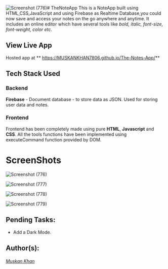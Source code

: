 ![Screenshot (776)](https://github.com/MUSKANKHAN7806/The-Notes-App/assets/121242505/f28c7b7d-c698-408c-ba99-06512441a9c8)# TheNoteApp
This is a NoteApp built using HTML,CSS,JavaScript and using Firebase as Realtime Database,you could now save and access your notes on the go anywhere and anytime. It includes an online editor which have several tools like *bold, italic, font-size, font-weight, color etc.*

## View Live App
Hosted app at  ** https://MUSKANKHAN7806.github.io/The-Notes-App/**

## Tech Stack Used

### Backend
**Firebase** - Document database - to store data as JSON. Used for storing user data and notes.

### Frontend
Frontend has been completely made using pure **HTML**, **Javascript** and **CSS**. All the tools functions have been implemented using executeCommand function provided by DOM.

# ScreenShots

![Screenshot (776)](https://github.com/MUSKANKHAN7806/The-Notes-App/assets/121242505/33850f1b-944c-42f7-b23b-681c9a5d6d1a)

![Screenshot (777)](https://github.com/MUSKANKHAN7806/The-Notes-App/assets/121242505/ed80c50a-75e1-4cf4-8d24-01e1cffc983b)

![Screenshot (778)](https://github.com/MUSKANKHAN7806/The-Notes-App/assets/121242505/c65e31a0-55e9-4a7d-9fc4-c55547113c5b)

![Screenshot (779)](https://github.com/MUSKANKHAN7806/The-Notes-App/assets/121242505/35bc4643-793a-4ab1-ba9d-68a8a63f4d90)



## Pending Tasks:
* Add a Dark Mode.

## Author(s):
###### [Muskan Khan](https://github.com/MUSKANKHAN7806)
